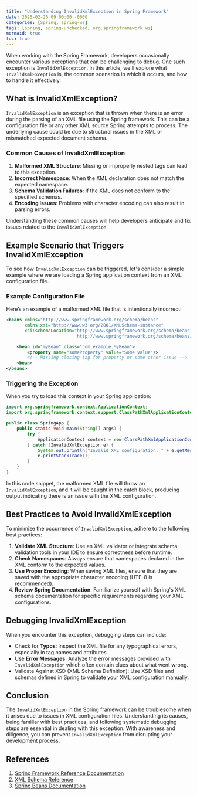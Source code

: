 ```yaml
---
title: "Understanding InvalidXmlException in Spring Framework"
date: 2025-02-26 09:00:00 -0000
categories: [Spring, spring-ws]
tags: [spring, spring-unchecked, org.springframework.ws]
mermaid: true
toc: true
---
```



When working with the Spring Framework, developers occasionally encounter various exceptions that can be challenging to debug. One such exception is `InvalidXmlException`. In this article, we'll explore what `InvalidXmlException` is, the common scenarios in which it occurs, and how to handle it effectively.

## What is InvalidXmlException?

`InvalidXmlException` is an exception that is thrown when there is an error during the parsing of an XML file using the Spring framework. This can be a configuration file or any other XML source Spring attempts to process. The underlying cause could be due to structural issues in the XML or mismatched expected document schema.

### Common Causes of InvalidXmlException

1. **Malformed XML Structure**: Missing or improperly nested tags can lead to this exception.
2. **Incorrect Namespace**: When the XML declaration does not match the expected namespace.
3. **Schema Validation Failures**: If the XML does not conform to the specified schemas.
4. **Encoding Issues**: Problems with character encoding can also result in parsing errors.

Understanding these common causes will help developers anticipate and fix issues related to the `InvalidXmlException`.

## Example Scenario that Triggers InvalidXmlException

To see how `InvalidXmlException` can be triggered, let's consider a simple example where we are loading a Spring application context from an XML configuration file.

### Example Configuration File

Here’s an example of a malformed XML file that is intentionally incorrect:

```xml
<beans xmlns="http://www.springframework.org/schema/beans"
       xmlns:xsi="http://www.w3.org/2001/XMLSchema-instance"
       xsi:schemaLocation="http://www.springframework.org/schema/beans
                           http://www.springframework.org/schema/beans/spring-beans.xsd">

    <bean id="myBean" class="com.example.MyBean">
        <property name="someProperty" value="Some Value"/>
        <!-- Missing closing tag for property or some other issue -->
    <bean>
</beans>
```

### Triggering the Exception

When you try to load this context in your Spring application:

```java
import org.springframework.context.ApplicationContext;
import org.springframework.context.support.ClassPathXmlApplicationContext;

public class SpringApp {
    public static void main(String[] args) {
        try {
            ApplicationContext context = new ClassPathXmlApplicationContext("applicationContext.xml");
        } catch (InvalidXmlException e) {
            System.out.println("Invalid XML configuration: " + e.getMessage());
            e.printStackTrace();
        }
    }
}
```

In this code snippet, the malformed XML file will throw an `InvalidXmlException`, and it will be caught in the catch block, producing output indicating there is an issue with the XML configuration.

## Best Practices to Avoid InvalidXmlException

To minimize the occurrence of `InvalidXmlException`, adhere to the following best practices:

1. **Validate XML Structure**: Use an XML validator or integrate schema validation tools in your IDE to ensure correctness before runtime.
2. **Check Namespaces**: Always ensure that namespaces declared in the XML conform to the expected values.
3. **Use Proper Encoding**: When saving XML files, ensure that they are saved with the appropriate character encoding (UTF-8 is recommended).
4. **Review Spring Documentation**: Familiarize yourself with Spring's XML schema documentation for specific requirements regarding your XML configurations.

## Debugging InvalidXmlException

When you encounter this exception, debugging steps can include:

- Check for **Typos**: Inspect the XML file for any typographical errors, especially in tag names and attributes.
- Use **Error Messages**: Analyze the error messages provided with `InvalidXmlException` which often contain clues about what went wrong.
- Validate Against XSD (XML Schema Definition): Use XSD files and schemas defined in Spring to validate your XML configuration manually.

## Conclusion

The `InvalidXmlException` in the Spring framework can be troublesome when it arises due to issues in XML configuration files. Understanding its causes, being familiar with best practices, and following systematic debugging steps are essential in dealing with this exception. With awareness and diligence, you can prevent `InvalidXmlException` from disrupting your development process.

## References

1. [Spring Framework Reference Documentation](https://docs.spring.io/spring-framework/docs/current/reference/html/)
2. [XML Schema Reference](https://www.w3.org/XML/Schema)
3. [Spring Beans Documentation](https://docs.spring.io/spring-framework/docs/current/reference/html/core.html#beans)